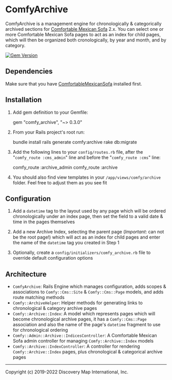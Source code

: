 # ComfyArchive

ComfyArchive is a management engine for chronologically & categorically archived sections for [Comfortable Mexican Sofa](https://github.com/comfy/comfortable-mexican-sofa) 2.x. You can select one or more Comfortable Mexican Sofa pages to act as an index for child pages, which will then be organized both cronologically, by year and month, and by category.

[![Gem Version](https://badge.fury.io/rb/comfy_archive.svg)](https://badge.fury.io/rb/comfy_archive)

## Dependencies

Make sure that you have [ComfortableMexicanSofa](https://github.com/comfy/comfortable-mexican-sofa) installed first.

## Installation

1) Add gem definition to your Gemfile:

    gem "comfy_archive", "~> 0.3.0"

2) From your Rails project's root run:

    bundle install
    rails generate comfy:archive
    rake db:migrate

3) Add the following lines to your `config/routes.rb` file, after the "`comfy_route :cms_admin`" line and before the "`comfy_route :cms`" line:

    comfy_route :archive_admin
    comfy_route :archive

4) You should also find view templates in your `/app/views/comfy/archive` folder. Feel free to adjust them as you see fit

## Configuration

1) Add a `datetime` tag to the layout used by any page which will be ordered chronologically under an index page, then set the field to a valid date & time in the pages themselves

2) Add a new Archive Index, selecting the parent page (_Important_: can not be the root page!) which will act as an index for child pages and enter the name of the `datetime` tag you created in Step 1

3) Optionally, create a `config/initializers/comfy_archive.rb` file to override default configuration options

## Architecture

* `ComfyArchive`: Rails Engine which manages configuration, adds scopes & associations to `Comfy::Cms::Site` & `Comfy::Cms::Page` models, and adds route matching methods
* `Comfy::ArchiveHelper`: Helper methods for generating links to chronological & category archive pages
* `Comfy::Archive::Index`: A model which represents pages which will become chronological archive pages, it has a `Comfy::Cms::Page` association and also the name of the page's `datetime` fragment to use for chronological ordering
* `Comfy::Admin::Archive::IndicesController`: A Comfortable Mexican Sofa admin controller for managing `Comfy::Archive::Index` models
* `Comfy::Archive::IndexController`: A controller for rendering `Comfy::Archive::Index` pages, plus chronological & categorical archive pages

---

Copyright (c) 2019-2022 Discovery Map International, Inc.
